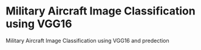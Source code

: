 # Military Aircraft Image Classification using VGG16
 Military Aircraft Image Classification using VGG16 and predection
